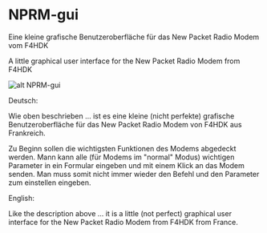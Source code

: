 # NPRM-gui
Eine kleine grafische Benutzeroberfläche für das New Packet Radio Modem vom F4HDK

A little graphical user interface for the New Packet Radio Modem from F4HDK

![alt NPRM-gui](https://raw.githubusercontent.com/pcbx/NPRM-gui/master/20191117_Screenshot.png)

Deutsch:

Wie oben beschrieben ... ist es eine kleine (nicht perfekte) grafische Benutzeroberfläche für das New Packet Radio Modem von F4HDK aus Frankreich.

Zu Beginn sollen die wichtigsten Funktionen des Modems abgedeckt werden. Mann kann alle (für Modems im "normal" Modus) wichtigen Parameter in ein Formular eingeben und mit einem Klick an das Modem senden. Man muss somit nicht immer wieder den Befehl und den Parameter zum einstellen eingeben.

English:

Like the description above ... it is a little (not perfect) graphical user interface for the New Packet Radio Modem from F4HDK from France.
